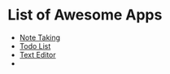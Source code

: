 # List of Awesome Apps

- [Note Taking](https://obsidian.md/)
- [Todo List](https://super-productivity.com/)
- [Text Editor](https://www.lazyvim.org/)
- 
<!--stackedit_data:
eyJoaXN0b3J5IjpbLTE0MTYyNTk5NjYsMTc2MDc1NzAxXX0=
-->